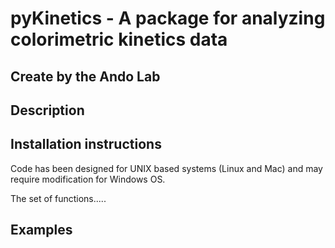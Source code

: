 # pyKinetics - A package for analyzing colorimetric kinetics data
## Create by the Ando Lab

## Description


## Installation instructions

Code has been designed for UNIX based systems (Linux and Mac) and may require modification for Windows OS.  

The set of functions.....  


## Examples
